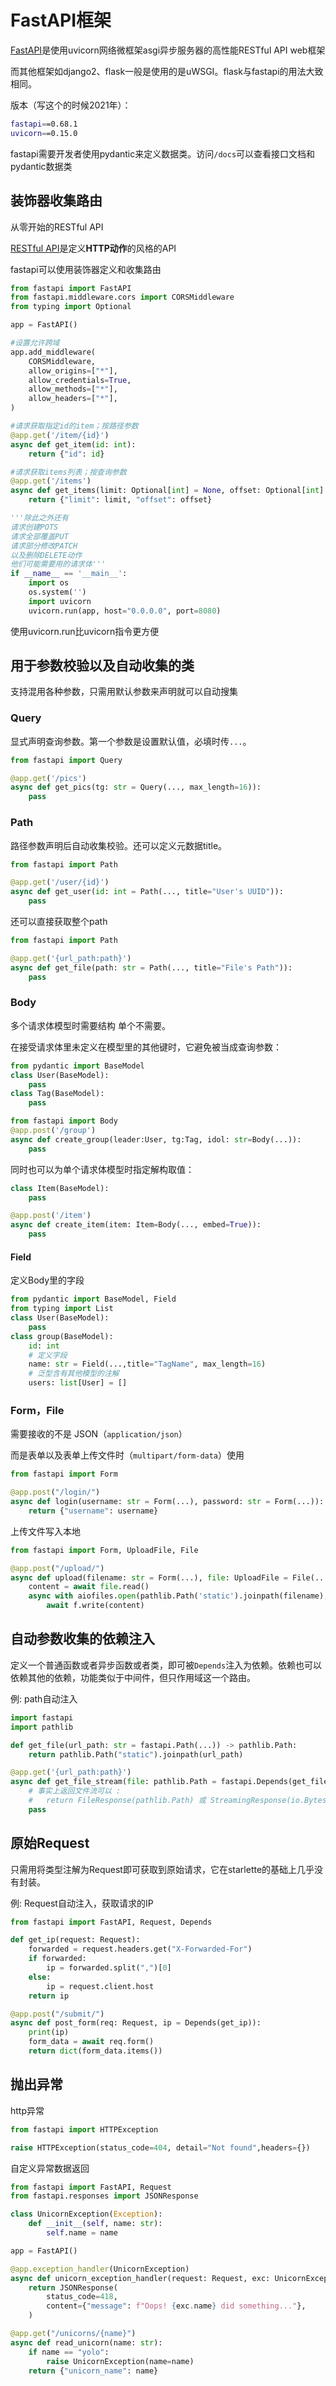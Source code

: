 # FastAPI框架

[FastAPI](https://fastapi.tiangolo.com/zh/)是使用uvicorn网络微框架asgi异步服务器的高性能RESTful API web框架

而其他框架如django2、flask一般是使用的是uWSGI。flask与fastapi的用法大致相同。

版本（写这个的时候2021年）：

```bash
fastapi==0.68.1
uvicorn==0.15.0
```

fastapi需要开发者使用pydantic来定义数据类。访问`/docs`可以查看接口文档和pydantic数据类

## 装饰器收集路由

从零开始的RESTful API

[RESTful API](https://restfulapi.cn/)是定义**HTTP动作**的风格的API

fastapi可以使用装饰器定义和收集路由

```python
from fastapi import FastAPI
from fastapi.middleware.cors import CORSMiddleware
from typing import Optional

app = FastAPI()

#设置允许跨域
app.add_middleware(
    CORSMiddleware,
    allow_origins=["*"],
    allow_credentials=True,
    allow_methods=["*"],
    allow_headers=["*"],
)

#请求获取指定id的item；按路径参数
@app.get('/item/{id}')
async def get_item(id: int):
    return {"id": id}

#请求获取items列表；按查询参数
@app.get('/items')
async def get_items(limit: Optional[int] = None, offset: Optional[int] = None):
    return {"limit": limit, "offset": offset}

'''除此之外还有
请求创建POTS
请求全部覆盖PUT
请求部分修改PATCH
以及删除DELETE动作
他们可能需要用的请求体'''
if __name__ == '__main__':
    import os
    os.system('')
    import uvicorn
    uvicorn.run(app, host="0.0.0.0", port=8080)
```

使用uvicorn.run比uvicorn指令更方便

## 用于参数校验以及自动收集的类

支持混用各种参数，只需用默认参数来声明就可以自动搜集

### Query

显式声明查询参数。第一个参数是设置默认值，必填时传`...`。

```python
from fastapi import Query

@app.get('/pics')
async def get_pics(tg: str = Query(..., max_length=16)):
    pass
```

### Path

路径参数声明后自动收集校验。还可以定义元数据title。

```python
from fastapi import Path

@app.get('/user/{id}')
async def get_user(id: int = Path(..., title="User's UUID")):
    pass
```

还可以直接获取整个path

```python
from fastapi import Path

@app.get('{url_path:path}')
async def get_file(path: str = Path(..., title="File's Path")):
    pass
```

### Body

多个请求体模型时需要结构 单个不需要。

在接受请求体里未定义在模型里的其他键时，它避免被当成查询参数：

```python
from pydantic import BaseModel
class User(BaseModel):
    pass
class Tag(BaseModel):
    pass

from fastapi import Body
@app.post('/group')
async def create_group(leader:User, tg:Tag, idol: str=Body(...)):
    pass
```

同时也可以为单个请求体模型时指定解构取值：

```python
class Item(BaseModel):
    pass

@app.post('/item')
async def create_item(item: Item=Body(..., embed=True)):
    pass
```

#### Field

定义Body里的字段

```python
from pydantic import BaseModel, Field
from typing import List
class User(BaseModel):
    pass
class group(BaseModel):
    id: int
    # 定义字段
    name: str = Field(...,title="TagName", max_length=16)
    # 泛型含有其他模型的注解
    users: list[User] = []
```

### Form，File

需要接收的不是 JSON（`application/json`）

而是表单以及表单上传文件时（`multipart/form-data`）使用

```python
from fastapi import Form

@app.post("/login/")
async def login(username: str = Form(...), password: str = Form(...)):
    return {"username": username}
```

上传文件写入本地

```python
from fastapi import Form, UploadFile, File

@app.post("/upload/")
async def upload(filename: str = Form(...), file: UploadFile = File(...)):
    content = await file.read()
    async with aiofiles.open(pathlib.Path('static').joinpath(filename), "wb+") as f:
        await f.write(content)
```

## 自动参数收集的依赖注入

定义一个普通函数或者异步函数或者类，即可被`Depends`注入为依赖。依赖也可以依赖其他的依赖，功能类似于中间件，但只作用域这一个路由。

例: path自动注入

```python
import fastapi
import pathlib

def get_file(url_path: str = fastapi.Path(...)) -> pathlib.Path:
    return pathlib.Path("static").joinpath(url_path)

@app.get('{url_path:path}')
async def get_file_stream(file: pathlib.Path = fastapi.Depends(get_file):
    # 事实上返回文件流可以 : 
    #   return FileResponse(pathlib.Path) 或 StreamingResponse(io.BytesIO)
    pass
```

## 原始Request

只需用将类型注解为Request即可获取到原始请求，它在starlette的基础上几乎没有封装。

例: Request自动注入，获取请求的IP

```python
from fastapi import FastAPI, Request, Depends

def get_ip(request: Request):
    forwarded = request.headers.get("X-Forwarded-For")
    if forwarded:
        ip = forwarded.split(",")[0]
    else:
        ip = request.client.host
    return ip

@app.post("/submit/")
async def post_form(req: Request, ip = Depends(get_ip)):
    print(ip)
    form_data = await req.form()
    return dict(form_data.items())
```

## 抛出异常

http异常

```python
from fastapi import HTTPException

raise HTTPException(status_code=404, detail="Not found",headers={})
```

自定义异常数据返回

```python
from fastapi import FastAPI, Request
from fastapi.responses import JSONResponse

class UnicornException(Exception):
    def __init__(self, name: str):
        self.name = name

app = FastAPI()

@app.exception_handler(UnicornException)
async def unicorn_exception_handler(request: Request, exc: UnicornException):
    return JSONResponse(
        status_code=418,
        content={"message": f"Oops! {exc.name} did something..."},
    )

@app.get("/unicorns/{name}")
async def read_unicorn(name: str):
    if name == "yolo":
        raise UnicornException(name=name)
    return {"unicorn_name": name}
```
